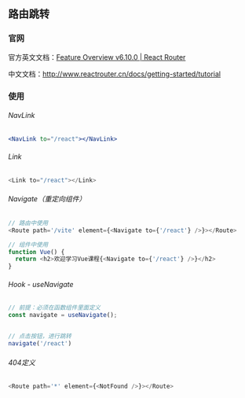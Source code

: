 ## 路由跳转

### 官网

官方英文文档：[Feature Overview v6.10.0 | React Router](https://reactrouter.com/en/main/start/overview)

中文文档：http://www.reactrouter.cn/docs/getting-started/tutorial

### 使用

###### NavLink

```jsx
<NavLink to="/react"></NavLink> 
```

###### Link

```js
<Link to="/react"></Link> 
```

###### Navigate（重定向组件）

```js
// 路由中使用
<Route path='/vite' element={<Navigate to={'/react'} />}></Route>

// 组件中使用
function Vue() {
  return <h2>欢迎学习Vue课程{<Navigate to={'/react'} />}</h2>
}
```

###### Hook - useNavigate

```js
// 前提：必须在函数组件里面定义
const navigate = useNavigate();


// 点击按钮，进行跳转
navigate('/react')
```

###### 404定义

```js
<Route path='*' element={<NotFound />}></Route>
```
